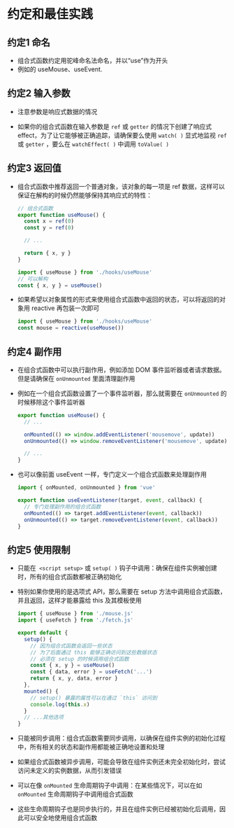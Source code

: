 # 约定和最佳实践

## 约定1 命名

+ 组合式函数约定用驼峰命名法命名，并以“use”作为开头
+ 例如的 useMouse、useEvent.

## 约定2 输入参数

+ 注意参数是响应式数据的情况

+ 如果你的组合式函数在输入参数是 `ref` 或 `getter` 的情况下创建了响应式 effect，为了让它能够被正确追踪，请确保要么使用 `watch( )` 显式地监视 `ref` 或 `getter` ，要么在 `watchEffect( )` 中调用 `toValue( )`

## 约定3 返回值

+ 组合式函数中推荐返回一个普通对象，该对象的每一项是 ref 数据，这样可以保证在解构的时候仍然能够保持其响应式的特性：

  ```js
  // 组合式函数
  export function useMouse() {
    const x = ref(0)
    const y = ref(0)

    // ...

    return { x, y }
  }
  ```

  ```js
  import { useMouse } from './hooks/useMouse'
  // 可以解构
  const { x, y } = useMouse()
  ```

+ 如果希望以对象属性的形式来使用组合式函数中返回的状态，可以将返回的对象用 reactive 再包装一次即可

  ```js
  import { useMouse } from './hooks/useMouse'
  const mouse = reactive(useMouse())
  ```

## 约定4  副作用

+ 在组合式函数中可以执行副作用，例如添加 DOM 事件监听器或者请求数据。但是请确保在 `onUnmounted` 里面清理副作用

+ 例如在一个组合式函数设置了一个事件监听器，那么就需要在 `onUnmounted` 的时候移除这个事件监听器

  ```js
  export function useMouse() {
    // ...

    onMounted(() => window.addEventListener('mousemove', update))
    onUnmounted(() => window.removeEventListener('mousemove', update))

    // ...
  }
  ```

+ 也可以像前面 useEvent 一样，专门定义一个组合式函数来处理副作用

  ```js
  import { onMounted, onUnmounted } from 'vue'

  export function useEventListener(target, event, callback) {
    // 专门处理副作用的组合式函数
    onMounted(() => target.addEventListener(event, callback))
    onUnmounted(() => target.removeEventListener(event, callback))
  }
  ```

## 约定5 使用限制

+ 只能在` <script setup>` 或 `setup( )` 钩子中调用：确保在组件实例被创建时，所有的组合式函数都被正确初始化
+ 特别如果你使用的是选项式 API，那么需要在 setup 方法中调用组合式函数，并且返回，这样才能暴露给 this 及其模板使用

  ```js
  import { useMouse } from './mouse.js'
  import { useFetch } from './fetch.js'

  export default {
    setup() {
      // 因为组合式函数会返回一些状态
      // 为了后面通过 this 能够正确访问到这些数据状态
      // 必须在 setup 的时候调用组合式函数
      const { x, y } = useMouse()
      const { data, error } = useFetch('...')
      return { x, y, data, error }
    },
    mounted() {
      // setup() 暴露的属性可以在通过 `this` 访问到
      console.log(this.x)
    }
    // ...其他选项
  }
  ```

+ 只能被同步调用：组合式函数需要同步调用，以确保在组件实例的初始化过程中，所有相关的状态和副作用都能被正确地设置和处理
+ 如果组合式函数被异步调用，可能会导致在组件实例还未完全初始化时，尝试访问未定义的实例数据，从而引发错误

+ 可以在像 `onMounted` 生命周期钩子中调用：在某些情况下，可以在如 `onMounted` 生命周期钩子中调用组合式函数
+ 这些生命周期钩子也是同步执行的，并且在组件实例已经被初始化后调用，因此可以安全地使用组合式函数
